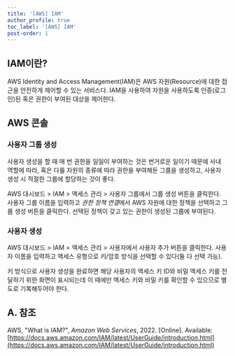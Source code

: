 ```yaml
---
title: '[AWS] IAM'
author_profile: true
toc_label: '[AWS] IAM'
post-order: 1
---
```


## IAM이란?
AWS Identity and Access Management(IAM)은 AWS 자원(Resource)에 대한 접근을 안전하게 제어할 수 있는 서비스다. IAM을 사용하여 자원을 사용하도록 인증(로그인)된 혹은 권한이 부여된 대상을 제어한다.

## AWS 콘솔
### 사용자 그룹 생성
사용자 생성을 할 때 매 번 권한을 일일이 부여하는 것은 번거로운 일이기 때문에 사내 역할에 따라, 혹은 다룰 자원의 종류에 따라 권한을 부여해둔 그룹을 생성하고, 사용자 생성 시 적절한 그룹에 할당하는 것이 좋다.

AWS 대시보드 > IAM > 액세스 관리 > 사용자 그룹에서 그룹 생성 버튼을 클릭한다. 사용자 그룹 이름을 입력하고 *권한 정책 연결*에서 AWS 자원에 대한 정책을 선택하고 그룹 생성 버튼을 클릭한다. 선택된 정책이 갖고 있는 권한이 생성된 그룹에 부여된다.

### 사용자 생성
AWS 대시보드 > IAM > 액세스 관리 > 사용자에서 사용자 추가 버튼을 클릭한다. 사용자 이름을 입력하고 액세스 유형으로 키/암호 방식을 선택할 수 있다(둘 다 선택 가능).

키 방식으로 사용자 생성을 완료하면 해당 사용자의 액세스 키 ID와 비밀 액세스 키를 전달하기 위한 화면이 표시되는데 이 때에만 액세스 키와 비밀 키를 확인할 수 있으므로 별도로 기록해두어야 한다.

## A. 참조
AWS, "What is IAM?", *Amazon Web Services*, 2022. [Online]. Available: [https://docs.aws.amazon.com/IAM/latest/UserGuide/introduction.html](https://docs.aws.amazon.com/IAM/latest/UserGuide/introduction.html)
